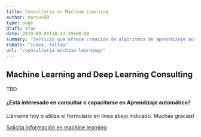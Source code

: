 ```yaml
---
title: Consultoría en Machine Learning
author: marcusRB
type: page
draft: true
date: 2019-09-01T18:43:20+00:00
summary: "Servicio que ofrece creación de algoritmos de aprendizaje automático."
robots: "index, follow"
url: "/consultoria-machine-learning/"
---
```


## Machine Learning and Deep Learning Consulting

TBD



#### ¿Está interesado en consultar o capacitarse en Aprendizaje automático?

Llámame hoy o utiliza el formulario en línea abajo indicado. Muchas gracias!

[Solicita información en machine learning](../#contact)
